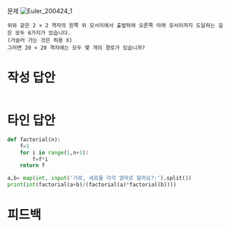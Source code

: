  문제
![Euler_200424_1](https://user-images.githubusercontent.com/48504392/80194224-02784500-8655-11ea-87a2-2c6127147165.png)
~~~
위와 같은 2 × 2 격자의 왼쪽 위 모서리에서 출발하여 오른쪽 아래 모서리까지 도달하는 길은 모두 6가지가 있습니다. 
(거슬러 가는 것은 허용 X)
그러면 20 × 20 격자에는 모두 몇 개의 경로가 있습니까?
~~~
# 작성 답안
~~~python

~~~
# 타인 답안
~~~python
def factorial(n): 
    f=1 
    for i in range(1,n+1): 
        f=f*i 
    return f 

a,b= map(int, input('가로, 세로를 각각 얼마로 할까요?:').split()) 
print(int(factorial(a+b)/(factorial(a)*factorial(b))))
~~~
# 피드백
~~~

~~~
